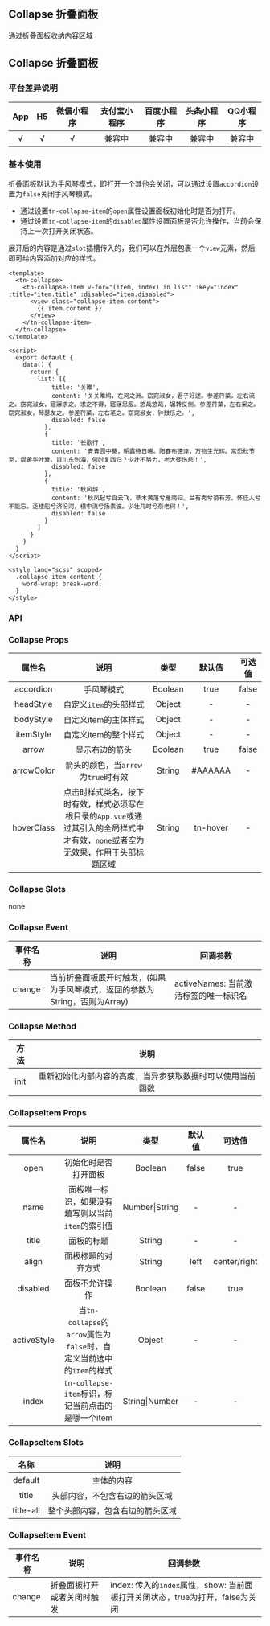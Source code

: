 ## Collapse 折叠面板 <to-api/>

<demo-model url="/componentsPage/collapse/collapse"></demo-model>


通过折叠面板收纳内容区域
## Collapse 折叠面板



### 平台差异说明

|  App   |  H5  | 微信小程序 | 支付宝小程序 | 百度小程序 | 头条小程序 | QQ小程序 |
| :----: | :--: | :--------: | :----------: | :--------: | :--------: | :------: |
| √ |  √   |     √      |    兼容中    |   兼容中   |   兼容中   |  兼容中  |



### 基本使用

折叠面板默认为手风琴模式，即打开一个其他会关闭，可以通过设置`accordion`设置为`false`关闭手风琴模式。

- 通过设置`tn-collapse-item`的`open`属性设置面板初始化时是否为打开。
- 通过设置`tn-collapse-item`的`disabled`属性设置面板是否允许操作，当前会保持上一次打开关闭状态。

展开后的内容是通过`slot`插槽传入的，我们可以在外层包裹一个`view`元素，然后即可给内容添加对应的样式。

```vue
<template>
  <tn-collapse>
    <tn-collapse-item v-for="(item, index) in list" :key="index" :title="item.title" :disabled="item.disabled">
      <view class="collapse-item-content">
        {{ item.content }}
      </view>
    </tn-collapse-item>
  </tn-collapse>
</template>

<script>
  export default {
    data() {
      return {
        list: [{
            title: '关雎',
            content: '关关雎鸠，在河之洲。窈窕淑女，君子好逑。参差荇菜，左右流之。窈窕淑女，寤寐求之。求之不得，寤寐思服。悠哉悠哉，辗转反侧。参差荇菜，左右采之。窈窕淑女，琴瑟友之。参差荇菜，左右芼之。窈窕淑女，钟鼓乐之。',
            disabled: false
          },
          {
            title: '长歌行',
            content: '青青园中葵，朝露待日晞。阳春布德泽，万物生光辉。常恐秋节至，焜黄华叶衰。百川东到海，何时复西归？少壮不努力，老大徒伤悲！',
            disabled: false
          },
          {
            title: '秋风辞',
            content: '秋风起兮白云飞，草木黄落兮雁南归。兰有秀兮菊有芳，怀佳人兮不能忘。泛楼船兮济汾河，横中流兮扬素波。少壮几时兮奈老何！',
            disabled: false
          }
        ]
      }
    }
  }
</script>

<style lang="scss" scoped>
  .collapse-item-content {
    word-wrap: break-word;
  }
</style>
```



### API

### Collapse Props

|   属性名   |                             说明                             |  类型   |  默认值  | 可选值 |
| :--------: | :----------------------------------------------------------: | :-----: | :------: | :----: |
| accordion  |                          手风琴模式                          | Boolean |   true   | false  |
| headStyle  |                    自定义`item`的头部样式                    | Object  |    -     |   -    |
| bodyStyle  |                     自定义item的主体样式                     | Object  |    -     |   -    |
| itemStyle  |                     自定义item的整个样式                     | Object  |    -     |   -    |
|   arrow    |                        显示右边的箭头                        | Boolean |   true   | false  |
| arrowColor |             箭头的颜色，当`arrow`为`true`时有效              | String  | #AAAAAA  |   -    |
| hoverClass | 点击时样式类名，按下时有效，样式必须写在根目录的`App.vue`或通过其引入的全局样式中才有效，`none`或者空为无效果，作用于头部标题区域 | String  | tn-hover |   -    |



### Collapse Slots

none



### Collapse Event

| 事件名称 | 说明                                                         | 回调参数                              |
| -------- | ------------------------------------------------------------ | ------------------------------------- |
| change   | 当前折叠面板展开时触发，(如果为手风琴模式，返回的参数为String，否则为Array) | activeNames: 当前激活标签的唯一标识名 |



### Collapse Method

| 方法 |                            说明                            |
| :--: | :--------------------------------------------------------: |
| init | 重新初始化内部内容的高度，当异步获取数据时可以使用当前函数 |



### CollapseItem Props

|   属性名    |                             说明                             |      类型      | 默认值 |    可选值    |
| :---------: | :----------------------------------------------------------: | :------------: | :----: | :----------: |
|    open     |                     初始化时是否打开面板                     |    Boolean     | false  |     true     |
|    name     |       面板唯一标识，如果没有填写则以当前`item`的索引值       | Number\|String |   -    |      -       |
|    title    |                          面板的标题                          |     String     |   -    |      -       |
|    align    |                      面板标题的对齐方式                      |     String     |  left  | center/right |
|  disabled   |                        面板不允许操作                        |    Boolean     | false  |     true     |
| activeStyle | 当`tn-collapse`的`arrow`属性为`false`时，自定义当前选中的`item`的样式 |     Object     |   -    |      -       |
|    index    |      `tn-collapse-item`标识，标记当前点击的是哪一个item      | String\|Number |   -    |      -       |



### CollapseItem Slots

|   名称    |               说明               |
| :-------: | :------------------------------: |
|  default  |            主体的内容            |
|   title   |  头部内容，不包含右边的箭头区域  |
| title-all | 整个头部内容，包含右边的箭头区域 |



### CollapseItem Event

| 事件名称 | 说明                       | 回调参数                                                     |
| -------- | -------------------------- | ------------------------------------------------------------ |
| change   | 折叠面板打开或者关闭时触发 | index: 传入的`index`属性，show: 当前面板打开关闭状态，true为打开，false为关闭 |
